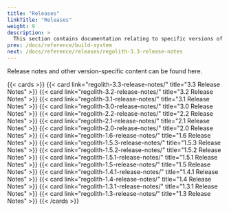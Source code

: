 ```yaml
---
title: "Releases"
linkTitle: "Releases"
weight: 9
description: >
  This section contains documentation relating to specific versions of Regolith
prev: /docs/reference/build-system
next: /docs/reference/releases/regolith-3.3-release-notes
---
```


Release notes and other version-specific content can be found here.

{{< cards >}}
  {{< card link="regolith-3.3-release-notes/" title="3.3 Release Notes" >}}
  {{< card link="regolith-3.2-release-notes/" title="3.2 Release Notes" >}}
  {{< card link="regolith-3.1-release-notes/" title="3.1 Release Notes" >}}
  {{< card link="regolith-3.0-release-notes/" title="3.0 Release Notes" >}}
  {{< card link="regolith-2.2-release-notes/" title="2.2 Release Notes" >}}
  {{< card link="regolith-2.1-release-notes/" title="2.1 Release Notes" >}}
  {{< card link="regolith-2.0-release-notes/" title="2.0 Release Notes" >}}
  {{< card link="regolith-1.6-release-notes/" title="1.6 Release Notes" >}}
  {{< card link="regolith-1.5.3-release-notes/" title="1.5.3 Release Notes" >}}
  {{< card link="regolith-1.5.2-release-notes/" title="1.5.2 Release Notes" >}}
  {{< card link="regolith-1.5.1-release-notes/" title="1.5.1 Release Notes" >}}
  {{< card link="regolith-1.5-release-notes/" title="1.5 Release Notes" >}}
  {{< card link="regolith-1.4.1-release-notes/" title="1.4.1 Release Notes" >}}
  {{< card link="regolith-1.4-release-notes/" title="1.4 Release Notes" >}}
  {{< card link="regolith-1.3.1-release-notes/" title="1.3.1 Release Notes" >}}
  {{< card link="regolith-1.3-release-notes/" title="1.3 Release Notes" >}}
{{< /cards >}}
